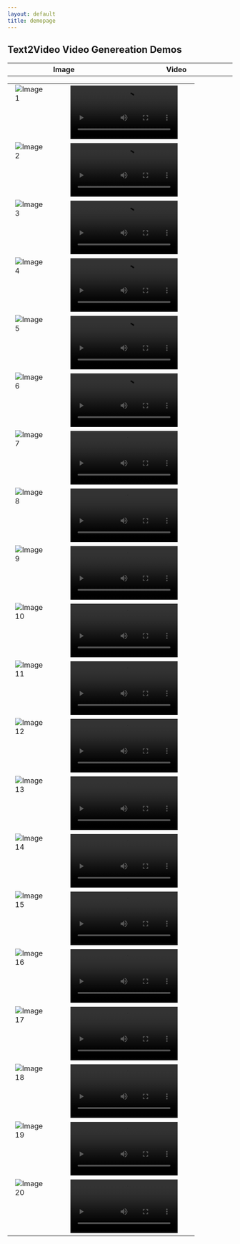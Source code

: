 ```yaml
---
layout: default
title: demopage 
---
```


<div class="post">
    <style>
    img {
        width: auto;
        height: auto;
        max-width: 80%;
        max-height: 100%;
        display: block;
        margin: auto;
    }
    video {
        width: auto;
        height: auto;
        max-width: 80%;
        max-height: 100%;
        display: block;
        margin: auto;
    }
    </style>
	<h2 class="pageTitle">Text2Video Video Genereation Demos</h2>
	<p></p>
	<table border="0"> <!-- 表格边框设置为1 -->
    <tr> <!-- 表格的一行 -->
        <th style="width: 512px;">Image</th> <!-- 表头单元格 -->
        <th style="width: 512px;">Video</th> <!-- 表头单元格 -->
    </tr>
    </table>
		<table border="0"> <!-- 表格边框设置为1 -->
    <tr>
        <td>
            <img src="/assets/images/1.jpeg" width="512" height="900" alt="Image 1">
        </td>
        <td>
            <video width="512" height="900" controls>
                <source src="/assets/demo_videos/1.mp4" type="video/mp4">
                您的浏览器不支持视频标签。
            </video>
        </td>
    </tr>
		<tr>
        <td>
            <img src="/assets/images/2.png" width="512" height="900" alt="Image 2">
        </td>
        <td>
            <video width="512" height="900" controls>
                <source src="/assets/demo_videos/2.mp4" type="video/mp4">
                您的浏览器不支持视频标签。
            </video>
        </td>
    </tr>
		<tr>
        <td>
            <img src="/assets/images/3.jpeg" width="512" height="900" alt="Image 3">
        </td>
        <td>
            <video width="512" height="900" controls>
                <source src="/assets/demo_videos/3.mp4" type="video/mp4">
                您的浏览器不支持视频标签。
            </video>
        </td>
    </tr>
		<tr>
        <td>
            <img src="/assets/images/4.jpeg" width="512" height="900" alt="Image 4">
        </td>
        <td>
            <video width="512" height="900" controls>
                <source src="/assets/demo_videos/4.mp4" type="video/mp4">
                您的浏览器不支持视频标签。
            </video>
        </td>
    </tr>
		<tr>
        <td>
            <img src="/assets/images/5.jpeg" width="512" height="900" alt="Image 5">
        </td>
        <td>
            <video width="512" height="900" controls>
                <source src="/assets/demo_videos/5.mp4" type="video/mp4">
                您的浏览器不支持视频标签。
            </video>
        </td>
    </tr>
		<tr>
        <td>
            <img src="/assets/images/6.jpeg" width="512" height="900" alt="Image 6">
        </td>
        <td>
            <video width="512" height="900" controls>
                <source src="/assets/demo_videos/6.mp4" type="video/mp4">
                您的浏览器不支持视频标签。
            </video>
        </td>
    </tr>
		<tr>
        <td>
            <img src="/assets/images/7.png" width="512" height="900" alt="Image 7">
        </td>
        <td>
            <video width="512" height="900" controls>
                <source src="/assets/demo_videos/7.mp4" type="video/mp4">
                您的浏览器不支持视频标签。
            </video>
        </td>
    </tr>
		<tr>
        <td>
            <img src="/assets/images/8.png" width="512" height="900" alt="Image 8">
        </td>
        <td>
            <video width="512" height="900" controls>
                <source src="/assets/demo_videos/8.mp4" type="video/mp4">
                您的浏览器不支持视频标签。
            </video>
        </td>
    </tr>
		<tr>
        <td>
            <img src="/assets/images/9.png" width="512" height="900" alt="Image 9">
        </td>
        <td>
            <video width="512" height="900" controls>
                <source src="/assets/demo_videos/9.mp4" type="video/mp4">
                您的浏览器不支持视频标签。
            </video>
        </td>
    </tr>
		<tr>
        <td>
            <img src="/assets/images/10.png" width="512" height="900" alt="Image 10">
        </td>
        <td>
            <video width="512" height="900" controls>
                <source src="/assets/demo_videos/10.mp4" type="video/mp4">
                您的浏览器不支持视频标签。
            </video>
        </td>
    </tr>
		<tr>
        <td>
            <img src="/assets/images/11.png" width="512" height="900" alt="Image 11">
        </td>
        <td>
            <video width="512" height="900" controls>
                <source src="/assets/demo_videos/11.mp4" type="video/mp4">
                您的浏览器不支持视频标签。
            </video>
        </td>
    </tr>
		<tr>
        <td>
            <img src="/assets/images/12.png" width="512" height="900" alt="Image 12">
        </td>
        <td>
            <video width="512" height="900" controls>
                <source src="/assets/demo_videos/12.mp4" type="video/mp4">
                您的浏览器不支持视频标签。
            </video>
        </td>
    </tr>
		<tr>
        <td>
            <img src="/assets/images/13.png" width="512" height="900" alt="Image 13">
        </td>
        <td>
            <video width="512" height="900" controls>
                <source src="/assets/demo_videos/13.mp4" type="video/mp4">
                您的浏览器不支持视频标签。
            </video>
        </td>
    </tr>
		<tr>
        <td>
            <img src="/assets/images/14.png" width="512" height="900" alt="Image 14">
        </td>
        <td>
            <video width="512" height="900" controls>
                <source src="/assets/demo_videos/14.mp4" type="video/mp4">
                您的浏览器不支持视频标签。
            </video>
        </td>
    </tr>
		<tr>
        <td>
            <img src="/assets/images/15.png" width="512" height="900" alt="Image 15">
        </td>
        <td>
            <video width="512" height="900" controls>
                <source src="/assets/demo_videos/15.mp4" type="video/mp4">
                您的浏览器不支持视频标签。
            </video>
        </td>
    </tr>
		<tr>
        <td>
            <img src="/assets/images/16.png" width="512" height="900" alt="Image 16">
        </td>
        <td>
            <video width="512" height="900" controls>
                <source src="/assets/demo_videos/16.mp4" type="video/mp4">
                您的浏览器不支持视频标签。
            </video>
        </td>
    </tr>
		<tr>
        <td>
            <img src="/assets/images/17.png" width="512" height="900" alt="Image 17">
        </td>
        <td>
            <video width="512" height="900" controls>
                <source src="/assets/demo_videos/17.mp4" type="video/mp4">
                您的浏览器不支持视频标签。
            </video>
        </td>
    </tr>
		<tr>
        <td>
            <img src="/assets/images/18.png" width="512" height="900" alt="Image 18">
        </td>
        <td>
            <video width="512" height="900" controls>
                <source src="/assets/demo_videos/18.mp4" type="video/mp4">
                您的浏览器不支持视频标签。
            </video>
        </td>
    </tr>
		<tr>
        <td>
            <img src="/assets/images/19.png" width="512" height="900" alt="Image 19">
        </td>
        <td>
            <video width="512" height="900" controls>
                <source src="/assets/demo_videos/19.mp4" type="video/mp4">
                您的浏览器不支持视频标签。
            </video>
        </td>
    </tr>
		<tr>
        <td>
            <img src="/assets/images/20.jpeg" width="512" height="900" alt="Image 20">
        </td>
        <td>
            <video width="512" height="900" controls>
                <source src="/assets/demo_videos/20.mp4" type="video/mp4">
                您的浏览器不支持视频标签。
            </video>
        </td>
    </tr>
		


</table>

</div>